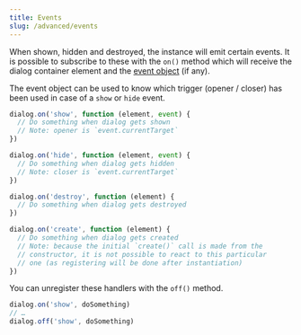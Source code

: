 ```yaml
---
title: Events
slug: /advanced/events
---
```


When shown, hidden and destroyed, the instance will emit certain events. It is possible to subscribe to these with the `on()` method which will receive the dialog container element and the [event object](https://developer.mozilla.org/en-US/docs/Web/API/Event) (if any).

The event object can be used to know which trigger (opener / closer) has been used in case of a `show` or `hide` event.

```js
dialog.on('show', function (element, event) {
  // Do something when dialog gets shown
  // Note: opener is `event.currentTarget`
})

dialog.on('hide', function (element, event) {
  // Do something when dialog gets hidden
  // Note: closer is `event.currentTarget`
})

dialog.on('destroy', function (element) {
  // Do something when dialog gets destroyed
})

dialog.on('create', function (element) {
  // Do something when dialog gets created
  // Note: because the initial `create()` call is made from the
  // constructor, it is not possible to react to this particular
  // one (as registering will be done after instantiation)
})
```

You can unregister these handlers with the `off()` method.

```js
dialog.on('show', doSomething)
// …
dialog.off('show', doSomething)
```
